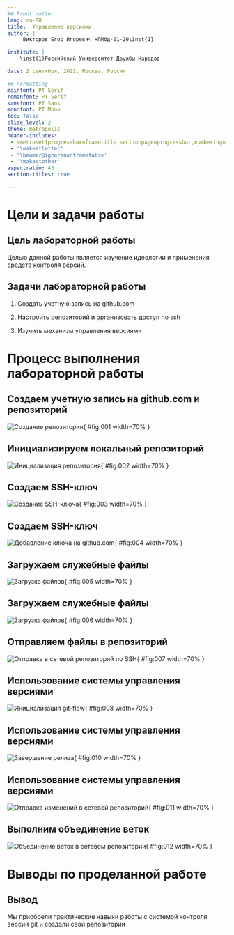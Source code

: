```yaml
---
## Front matter
lang: ru-RU
title:  Управление версиями
author: |
	 Викторов Егор Игоревич НПМбд-01-20\inst{1}

institute: |
	\inst{1}Российский Университет Дружбы Народов

date: 2 сентября, 2021, Москва, Россия

## Formatting
mainfont: PT Serif
romanfont: PT Serif
sansfont: PT Sans
monofont: PT Mono
toc: false
slide_level: 2
theme: metropolis
header-includes: 
 - \metroset{progressbar=frametitle,sectionpage=progressbar,numbering=fraction}
 - '\makeatletter'
 - '\beamer@ignorenonframefalse'
 - '\makeatother'
aspectratio: 43
section-titles: true

---
```


# Цели и задачи работы

## Цель лабораторной работы

Целью данной работы является изучение идеологии и применения средств контроля версий.

## Задачи лабораторной работы

1. Создать учетную запись на github.com

2. Настроить репозиторий и организовать доступ по ssh

3. Изучить механизм управления версиями

# Процесс выполнения лабораторной работы

## Создаем учетную запись на github.com и репозиторий

![Создание репозитория](image/01.png){ #fig:001 width=70% }

## Инициализируем локальный репозиторий

![Инициализация репозитория](image/02.png){ #fig:002 width=70% }

## Создаем SSH-ключ

![Создание SSH-ключа](image/03.png){ #fig:003 width=70% }

## Создаем SSH-ключ

![Добавление ключа на github.com ](image/04.png){ #fig:004 width=70% }

## Загружаем служебные файлы

![Загрузка файлов](image/05.png){ #fig:005 width=70% }

## Загружаем служебные файлы

![Загрузка файлов](image/06.png){ #fig:006 width=70% }

## Отправляем файлы в репозиторий

![Отправка в сетевой репозиторий по SSH](image/07.png){ #fig:007 width=70% }

## Использование системы управления версиями

![Инициализация git-flow](image/08.png){ #fig:008 width=70% }

## Использование системы управления версиями

![Завершение релиза](image/10.png){ #fig:010 width=70% }

## Использование системы управления версиями

![Отправка изменений в сетевой репозиторий](image/11.png){ #fig:011 width=70% }

## Выполним объединение веток

![Объединение веток в сетевом репозитории](image/12.png){ #fig:012 width=70% }

# Выводы по проделанной работе

## Вывод

Мы приобрели практические навыки работы с системой контроля версий git и создали свой репозиторий